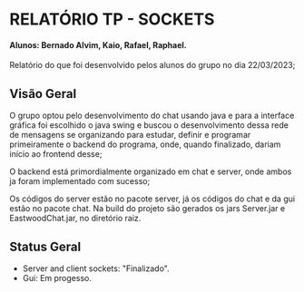 # RELATÓRIO TP - SOCKETS

#### Alunos: Bernado Alvim, Kaio, Rafael, Raphael.
Relatório do que foi desenvolvido pelos alunos do grupo no dia 22/03/2023;

## Visão Geral

O grupo optou pelo desenvolvimento do chat usando java e para a interface gráfica foi escolhido o java swing e buscou o desenvolvimento dessa rede de mensagens se organizando para estudar, definir e programar primeiramente o backend do programa, onde, quando finalizado, dariam início ao frontend desse;

O backend está primordialmente organizado em chat e server, onde ambos ja foram implementado com sucesso;

Os códigos do server estão no pacote server, já os códigos do chat e da gui estão no pacote chat. Na build do projeto são gerados os jars Server.jar e EastwoodChat.jar, no diretório raiz.

## Status Geral

* Server and client sockets: "Finalizado".
* Gui: Em progesso.
